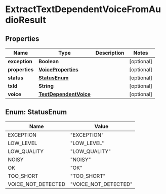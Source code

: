
# ExtractTextDependentVoiceFromAudioResult

## Properties
Name | Type | Description | Notes
------------ | ------------- | ------------- | -------------
**exception** | **Boolean** |  |  [optional]
**properties** | [**VoiceProperties**](VoiceProperties.md) |  |  [optional]
**status** | [**StatusEnum**](#StatusEnum) |  |  [optional]
**txId** | **String** |  |  [optional]
**voice** | [**TextDependentVoice**](TextDependentVoice.md) |  |  [optional]


<a name="StatusEnum"></a>
## Enum: StatusEnum
Name | Value
---- | -----
EXCEPTION | &quot;EXCEPTION&quot;
LOW_LEVEL | &quot;LOW_LEVEL&quot;
LOW_QUALITY | &quot;LOW_QUALITY&quot;
NOISY | &quot;NOISY&quot;
OK | &quot;OK&quot;
TOO_SHORT | &quot;TOO_SHORT&quot;
VOICE_NOT_DETECTED | &quot;VOICE_NOT_DETECTED&quot;



